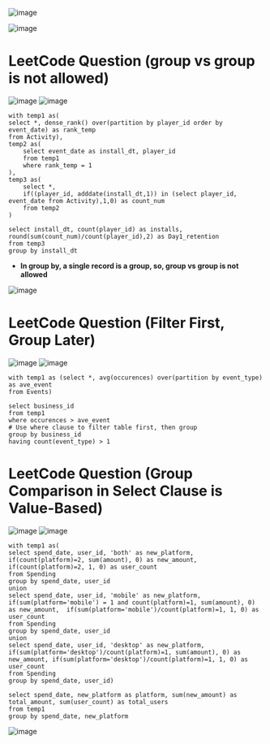 ![image](https://user-images.githubusercontent.com/60442877/206933087-afe31cc4-dfb5-42f9-9766-ef083fd5b56f.png)

![image](https://user-images.githubusercontent.com/60442877/206933193-723d8183-70f3-49fb-b4ae-baeb8fde8b7a.png)

# LeetCode Question (group vs group is not allowed)

![image](https://user-images.githubusercontent.com/60442877/220369884-a4b9d659-89f4-45ef-97fe-09dbe1403d52.png)
![image](https://user-images.githubusercontent.com/60442877/220369912-d4852ae5-879b-4ec8-98d7-3a47130b54ff.png)

    with temp1 as(
    select *, dense_rank() over(partition by player_id order by event_date) as rank_temp
    from Activity),
    temp2 as(
        select event_date as install_dt, player_id
        from temp1
        where rank_temp = 1
    ),
    temp3 as(
        select *,
        if((player_id, adddate(install_dt,1)) in (select player_id, event_date from Activity),1,0) as count_num
        from temp2
    )

    select install_dt, count(player_id) as installs, round(sum(count_num)/count(player_id),2) as Day1_retention
    from temp3
    group by install_dt

* __In group by, a single record is a group, so, group vs group is not allowed__

![image](https://user-images.githubusercontent.com/60442877/220374460-7378b066-0f2a-47c2-aa11-6c63b28dc257.png)

# LeetCode Question (Filter First, Group Later)

![image](https://user-images.githubusercontent.com/60442877/220408343-25b5765d-f4fa-4fdc-941b-385e492fbf3f.png)
![image](https://user-images.githubusercontent.com/60442877/220408378-0b249604-dd3e-41a8-8533-2f1ac98986fe.png)

    with temp1 as (select *, avg(occurences) over(partition by event_type) as ave_event
    from Events)

    select business_id
    from temp1
    where occurences > ave_event
    # Use where clause to filter table first, then group
    group by business_id
    having count(event_type) > 1

# LeetCode Question (Group Comparison in Select Clause is Value-Based)

![image](https://user-images.githubusercontent.com/60442877/220463601-7f4266ac-cfb3-44ff-89e1-edff1c4302be.png)
![image](https://user-images.githubusercontent.com/60442877/220463627-8afd09bf-b36b-46cd-b008-85c929c79306.png)

    with temp1 as(
    select spend_date, user_id, 'both' as new_platform, if(count(platform)=2, sum(amount), 0) as new_amount, if(count(platform)=2, 1, 0) as user_count
    from Spending
    group by spend_date, user_id
    union
    select spend_date, user_id, 'mobile' as new_platform, if(sum(platform='mobile') = 1 and count(platform)=1, sum(amount), 0) as new_amount,  if(sum(platform='mobile')/count(platform)=1, 1, 0) as user_count
    from Spending
    group by spend_date, user_id
    union
    select spend_date, user_id, 'desktop' as new_platform, if(sum(platform='desktop')/count(platform)=1, sum(amount), 0) as new_amount, if(sum(platform='desktop')/count(platform)=1, 1, 0) as user_count
    from Spending
    group by spend_date, user_id)

    select spend_date, new_platform as platform, sum(new_amount) as total_amount, sum(user_count) as total_users
    from temp1
    group by spend_date, new_platform

![image](https://user-images.githubusercontent.com/60442877/220464584-ed8b97e2-df1a-48c9-84e8-1289670b5d24.png)
